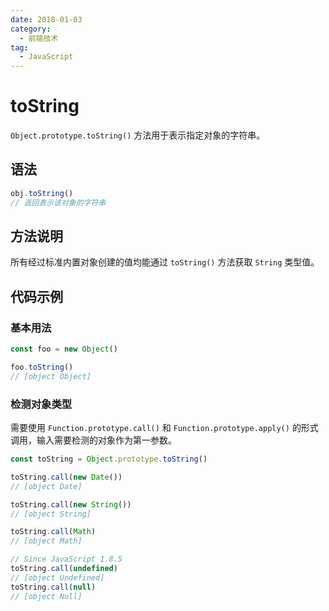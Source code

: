 ```yaml
---
date: 2018-01-03
category:
  - 前端技术
tag:
  - JavaScript
---
```


# toString

`Object.prototype.toString()` 方法用于表示指定对象的字符串。

## 语法

```js
obj.toString()
// 返回表示该对象的字符串
```

## 方法说明

所有经过标准内置对象创建的值均能通过 `toString()` 方法获取 `String` 类型值。

## 代码示例

### 基本用法

```js
const foo = new Object()

foo.toString()
// [object Object]
```

### 检测对象类型

需要使用 `Function.prototype.call()` 和 `Function.prototype.apply()` 的形式调用，输入需要检测的对象作为第一参数。

```js
const toString = Object.prototype.toString()

toString.call(new Date())
// [object Date]

toString.call(new String())
// [object String]

toString.call(Math)
// [object Math]

// Since JavaScript 1.8.5
toString.call(undefined)
// [object Undefined]
toString.call(null)
// [object Null]
```

